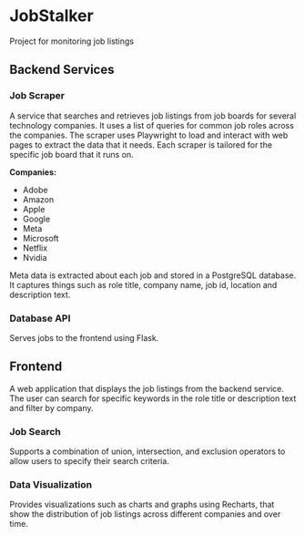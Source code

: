 # JobStalker
Project for monitoring job listings

## Backend Services

### Job Scraper
A service that searches and retrieves job listings from job boards for several technology companies. It uses a list of queries for common job roles across the companies. The scraper uses Playwright to load and interact with web pages to extract the data that it needs. Each scraper is tailored for the specific job board that it runs on.

**Companies:**
- Adobe
- Amazon
- Apple
- Google
- Meta
- Microsoft
- Netflix
- Nvidia

Meta data is extracted about each job and stored in a PostgreSQL database. It captures things such as role title, company name, job id, location and description text.

### Database API
Serves jobs to the frontend using Flask.

## Frontend
A web application that displays the job listings from the backend service. The user can search for specific keywords in the role title or description text and filter by company.

### Job Search
Supports a combination of union, intersection, and exclusion operators to allow users to specify their search criteria.

### Data Visualization
Provides visualizations such as charts and graphs using Recharts, that show the distribution of job listings across different companies and over time.

